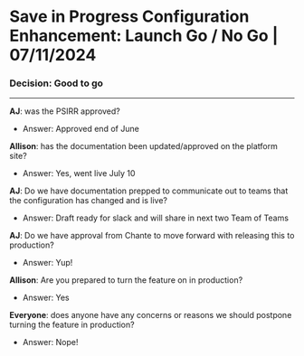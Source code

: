 # Save in Progress Configuration Enhancement: Launch Go / No Go | 07/11/2024

### Decision: Good to go

---

**AJ**: was the PSIRR approved?
- Answer: Approved end of June

**Allison**: has the documentation been updated/approved on the platform site?
- Answer: Yes, went live July 10

**AJ**: Do we have documentation prepped to communicate out to teams that the configuration has changed and is live?
- Answer: Draft ready for slack and will share in next two Team of Teams

**AJ**: Do we have approval from Chante to move forward with releasing this to production?
- Answer: Yup!

**Allison**: Are you prepared to turn the feature on in production?
- Answer: Yes

**Everyone**: does anyone have any concerns or reasons we should postpone turning the feature in production?
- Answer: Nope!
